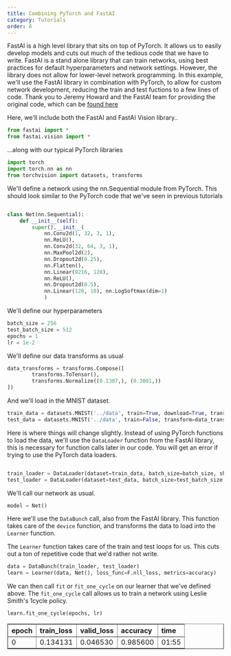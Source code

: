 ```yaml
---
title: Combining PyTorch and FastAI
category: Tutorials
order: 6
---
```

FastAI is a high level library that sits on top of PyTorch. It allows us to easily develop models and cuts out much of the tedious code that we have to write. FastAI is a stand alone library that can train networks, using best practices for default hyperparameters and network settings. However, the library does not allow for lower-level network programming. In this example, we'll use the FastAI library in combination with PyTorch, to allow for custom network development, reducing the train and test fuctions to a few lines of code. Thank you to Jeremy Howard and the FastAI team for providing the original code, which can be [found here](https://github.com/fastai/fastai2/blob/master/nbs/migrating.ipynb)


Here, we'll include both the FastAI and FastAI Vision library..

```python
from fastai import *
from fastai.vision import *
```

...along with our typical PyTorch libraries

```python
import torch
import torch.nn as nn
from torchvision import datasets, transforms
```

We'll define a network using the nn.Sequential module from PyTorch. This should look similar to the PyTorch code that we've seen in previous tutorials

```python

class Net(nn.Sequential):
    def __init__(self):
        super().__init__(
            nn.Conv2d(1, 32, 3, 1), 
            nn.ReLU(),
            nn.Conv2d(32, 64, 3, 1), 
            nn.MaxPool2d(2), 
            nn.Dropout2d(0.25),
            nn.Flatten(), 
            nn.Linear(9216, 128), 
            nn.ReLU(), 
            nn.Dropout2d(0.5),
            nn.Linear(128, 10), nn.LogSoftmax(dim=1) 
            )
```

We'll define our hyperparameters

```python
batch_size = 256
test_batch_size = 512
epochs = 1
lr = 1e-2
```

We'll define our data transforms as usual

```python
data_transforms = transforms.Compose([
        transforms.ToTensor(), 
        transforms.Normalize((0.1307,), (0.3081,))
])
```

And we'll load in the MNIST dataset.

```python
train_data = datasets.MNIST('../data', train=True, download=True, transform=data_transforms)
test_data = datasets.MNIST('../data', train=False, transform=data_transforms)
```

Here is where things will change slightly. Instead of using PyTorch functions to load the data, we'll use the `DataLoader` function from the FastAI library, this is necessary for function calls later in our code. You will get an error if trying to use the PyTorch data loaders.

```python

train_loader = DataLoader(dataset=train_data, batch_size=batch_size, shuffle=True)
test_loader = DataLoader(dataset=test_data, batch_size=test_batch_size, shuffle=True)
```

We'll call our network as usual.

```python
model = Net()
```

Here we'll use the `DataBunch` call, also from the FastAI library. This function takes care of the `device` function, and transforms the data to load into the `Learner` function. 

The `Learner` function takes care of the train and test loops for us. This cuts out a ton of repetitive code that we'd rather not write.

```python
data = DataBunch(train_loader, test_loader)
learn = Learner(data, Net(), loss_func=F.nll_loss, metrics=accuracy)
```

We can then call `fit` or `fit_one_cycle` on our learner that we've defined above. The `fit_one_cycle` call allows us to train a network using Leslie Smith's 1cycle policy.

```python
learn.fit_one_cycle(epochs, lr)
```


<table border="1" class="dataframe">
  <thead>
    <tr style="text-align: left;">
      <th>epoch</th>
      <th>train_loss</th>
      <th>valid_loss</th>
      <th>accuracy</th>
      <th>time</th>
    </tr>
  </thead>
  <tbody>
    <tr>
      <td>0</td>
      <td>0.134131</td>
      <td>0.046530</td>
      <td>0.985600</td>
      <td>01:55</td>
    </tr>
  </tbody>
</table>

